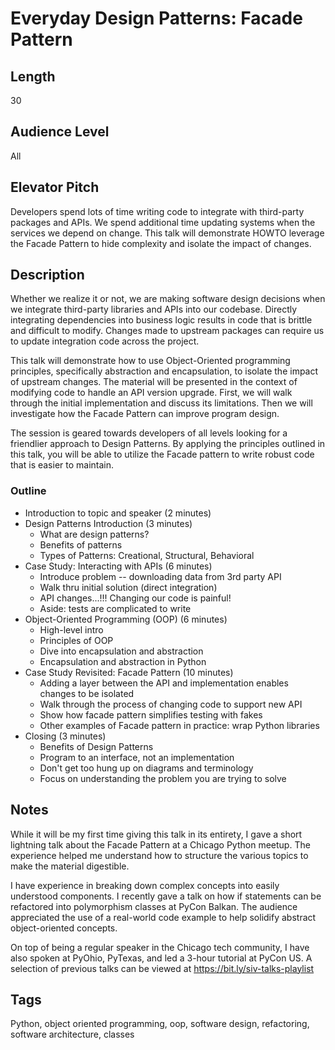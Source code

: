 # Everyday Design Patterns: Facade Pattern

## Length

30

## Audience Level

All

## Elevator Pitch

Developers spend lots of time writing code to integrate with third-party packages and APIs. We spend additional time updating systems when the services we depend on change. This talk will demonstrate HOWTO leverage the Facade Pattern to hide complexity and isolate the impact of changes.

## Description

Whether we realize it or not, we are making software design decisions when we integrate third-party libraries and APIs into our codebase. Directly integrating dependencies into business logic results in code that is brittle and difficult to modify. Changes made to upstream packages can require us to update integration code across the project.

This talk will demonstrate how to use Object-Oriented programming principles, specifically abstraction and encapsulation, to isolate the impact of upstream changes. The material will be presented in the context of modifying code to handle an API version upgrade. First, we will walk through the initial implementation and discuss its limitations. Then we will investigate how the Facade Pattern can improve program design.

The session is geared towards developers of all levels looking for a friendlier approach to Design Patterns. By applying the principles outlined in this talk, you will be able to utilize the Facade pattern to write robust code that is easier to maintain.

### Outline

- Introduction to topic and speaker (2 minutes)
- Design Patterns Introduction (3 minutes)
    - What are design patterns?
    - Benefits of patterns
    - Types of Patterns: Creational, Structural, Behavioral
- Case Study: Interacting with APIs (6 minutes)
    - Introduce problem -- downloading data from 3rd party API
    - Walk thru initial solution (direct integration)
    - API changes...!!! Changing our code is painful!
    - Aside: tests are complicated to write
- Object-Oriented Programming (OOP) (6 minutes)
    - High-level intro
    - Principles of OOP
    - Dive into encapsulation and abstraction
    - Encapsulation and abstraction in Python
- Case Study Revisited: Facade Pattern (10 minutes)
    - Adding a layer between the API and implementation enables changes to be isolated
    - Walk through the process of changing code to support new API
    - Show how facade pattern simplifies testing with fakes
    - Other examples of Facade pattern in practice: wrap Python libraries
- Closing (3 minutes)
    - Benefits of Design Patterns
    - Program to an interface, not an implementation
    - Don't get too hung up on diagrams and terminology
    - Focus on understanding the problem you are trying to solve

## Notes

While it will be my first time giving this talk in its entirety, I gave a short lightning talk about the Facade Pattern at a Chicago Python meetup. The experience helped me understand how to structure the various topics to make the material digestible.

I have experience in breaking down complex concepts into easily understood components. I recently gave a talk on how if statements can be refactored into polymorphism classes at PyCon Balkan. The audience appreciated the use of a real-world code example to help solidify abstract object-oriented concepts.

On top of being a regular speaker in the Chicago tech community, I have also spoken at PyOhio, PyTexas, and led a 3-hour tutorial at PyCon US. A selection of previous talks can be viewed at https://bit.ly/siv-talks-playlist

## Tags

Python, object oriented programming, oop, software design, refactoring, software architecture, classes
